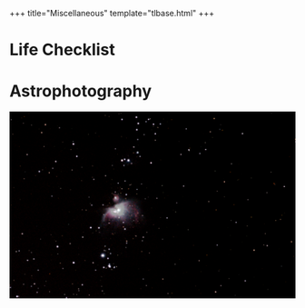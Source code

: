 +++
title="Miscellaneous"
template="tlbase.html"
+++

# Life Checklist

# Astrophotography
![Orion Nebula](Orion.png)
